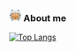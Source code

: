 <!-- ![Header](https://github.com/fulcrum-zou/fulcrum-zou/blob/main/pics/fulcrum.jpeg "Header") -->

<!-- ## Hello there <img src="https://github.com/fulcrum-zou/fulcrum-zou/blob/main/pics/bluelightsaber.png" width=22px> -->

### <img src="https://github.com/fulcrum-zou/fulcrum-zou/blob/main/pics/ahsoka.png" width=22px> About me
<!-- **干啥啥不行，不务正业第一名！** -->

<!-- - A Star Wars fan.
- A code lover.
- A student majoring in Computer Science.
- A senior at Sun Yat-sen University.
- To be continued...

### <img src="https://github.com/fulcrum-zou/fulcrum-zou/blob/main/pics/clone_trooper.png" width=20px> Introduction

- I study in Sun Yat-sen University, Guangdong, China.
- I major in Computer Science and minor in English.
- I like NLP, and a little bit of everything.
- If you love Star Wars and coding, do not hesitate to contact me!

### <img src="https://github.com/fulcrum-zou/fulcrum-zou/blob/main/pics/r2d2.png" width=22px> How to reach me

- Mail: zouyt8@mail2.sysu.edu.cn

### <img src="https://github.com/fulcrum-zou/fulcrum-zou/blob/main/pics/baby-yoda.gif" width=22px> Stats
 -->
[![Top Langs](https://github-readme-stats.vercel.app/api/top-langs/?username=fulcrum-zou)](https://github.com/anuraghazra/github-readme-stats)
